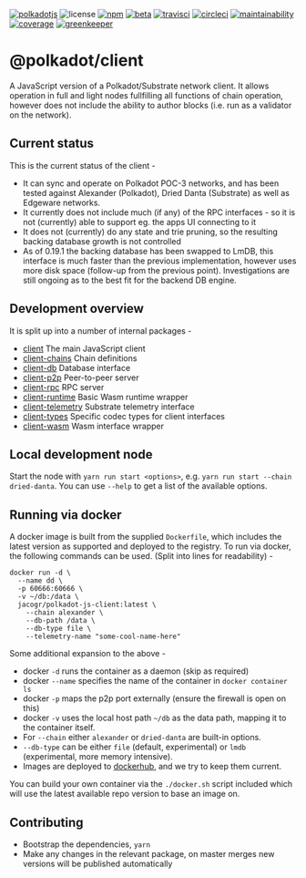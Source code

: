 [![polkadotjs](https://img.shields.io/badge/polkadot-js-orange?style=for-the-badge)](https://polkadot.js.org)
![license](https://img.shields.io/badge/License-Apache%202.0-blue?label=&logo=apache&style=for-the-badge)
[![npm](https://img.shields.io/npm/v/@polkadot/client?label=&logo=npm&style=for-the-badge)](https://www.npmjs.com/package/@polkadot/client)
[![beta](https://img.shields.io/npm/v/@polkadot/client/beta?label=&logo=npm&style=for-the-badge)](https://www.npmjs.com/package/@polkadot/client)
[![travisci](https://img.shields.io/travis/com/polkadot-js/client?label=&logo=travis&style=for-the-badge)](https://travis-ci.com/polkadot-js/client)
[![circleci](https://img.shields.io/circleci/build/github/polkadot-js/client/master?label=&logo=circleci&style=for-the-badge)](https://circleci.com/gh/polkadot-js/client)
[![maintainability](https://img.shields.io/codeclimate/maintainability/polkadot-js/client?label=&logo=code-climate&style=for-the-badge)](https://codeclimate.com/github/polkadot-js/client/maintainability)
[![coverage](https://img.shields.io/coveralls/polkadot-js/client?label=&logo=code-climate&style=for-the-badge)](https://coveralls.io/github/polkadot-js/client?branch=master)
[![greenkeeper](https://img.shields.io/badge/greenkeeper-enabled-brightgreen?label=&logo=greenkeeper&style=for-the-badge)](https://greenkeeper.io/)

# @polkadot/client

A JavaScript version of a Polkadot/Substrate network client. It allows operation in full and light nodes fullfilling all functions of chain operation, however does not include the ability to author blocks (i.e. run as a validator on the network).

## Current status

This is the current status of the client -

- It can sync and operate on Polkadot POC-3 networks, and has been tested against Alexander (Polkadot), Dried Danta (Substrate) as well as Edgeware networks.
- It currently does not include much (if any) of the RPC interfaces - so it is not (currently) able to support eg. the apps UI connecting to it
- It does not (currently) do any state and trie pruning, so the resulting backing database growth is not controlled
- As of 0.19.1 the backing database has been swapped to LmDB, this interface is much faster than the previous implementation, however uses more disk space (follow-up from the previous point). Investigations are still ongoing as to the best fit for the backend DB engine.

## Development overview

It is split up into a number of internal packages -

- [client](packages/client/) The main JavaScript client
- [client-chains](packages/client-chains/) Chain definitions
- [client-db](packages/client-db/) Database interface
- [client-p2p](packages/client-p2p/) Peer-to-peer server
- [client-rpc](packages/client-rpc/) RPC server
- [client-runtime](packages/client-runtime/) Basic Wasm runtime wrapper
- [client-telemetry](packages/client-telemetry/) Substrate telemetry interface
- [client-types](packages/client-types/) Specific codec types for client interfaces
- [client-wasm](packages/client-wasm/) Wasm interface wrapper

## Local development node

Start the node with `yarn run start <options>`, e.g. `yarn run start --chain dried-danta`. You can use `--help` to get a list of the available options.

## Running via docker

A docker image is built from the supplied `Dockerfile`, which includes the latest version as supported and deployed to the registry. To run via docker, the following commands can be used. (Split into lines for readability) -

```
docker run -d \
  --name dd \
  -p 60666:60666 \
  -v ~/db:/data \
  jacogr/polkadot-js-client:latest \
    --chain alexander \
    --db-path /data \
    --db-type file \
    --telemetry-name "some-cool-name-here"
```

Some additional expansion to the above -

- docker `-d` runs the container as a daemon (skip as required)
- docker `--name` specifies the name of the container in `docker container ls`
- docker `-p` maps the p2p port externally (ensure the firewall is open on this)
- docker `-v` uses the local host path `~/db` as the data path, mapping it to the container itself.
- For `--chain` either `alexander` or `dried-danta` are built-in options.
- `--db-type` can be either `file` (default, experimental) or `lmdb` (experimental, more memory intensive).
- Images are deployed to [dockerhub](https://cloud.docker.com/u/jacogr/repository/docker/jacogr/polkadot-js-client), and we try to keep them current.

You can build your own container via the `./docker.sh` script included which will use the latest available repo version to base an image on.

## Contributing

- Bootstrap the dependencies, `yarn`
- Make any changes in the relevant package, on master merges new versions will be published automatically

